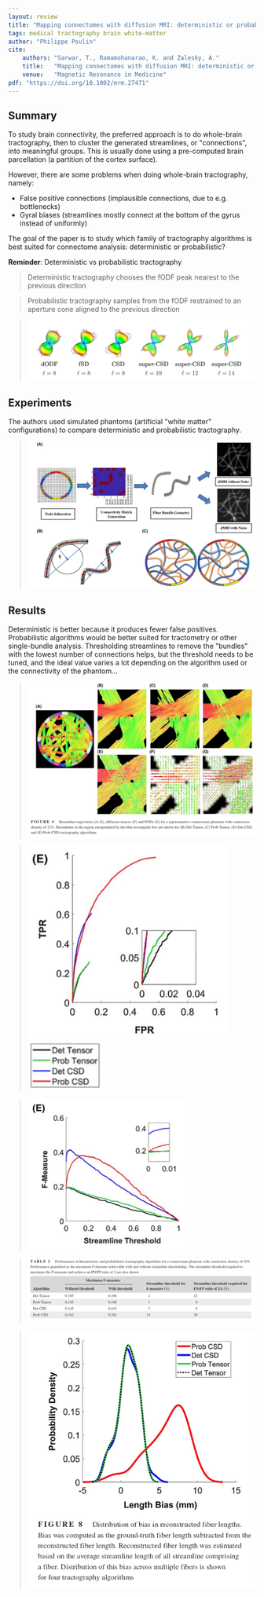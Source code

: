 ```yaml
---
layout: review
title: "Mapping connectomes with diffusion MRI: deterministic or probabilistic tractography?"
tags: medical tractography brain white-matter
author: "Philippe Poulin"
cite:
    authors: "Sarwar, T., Ramamohanarao, K. and Zalesky, A."
    title:   "Mapping connectomes with diffusion MRI: deterministic or probabilistic tractography?"
    venue:   "Magnetic Resonance in Medicine"
pdf: "https://doi.org/10.1002/mrm.27471"
---
```


## Summary

To study brain connectivity, the preferred approach is to do whole-brain tractography, then to cluster the generated streamlines, or "connections", into meaningful groups. This is usually done using a pre-computed brain parcellation (a partition of the cortex surface).

However, there are some problems when doing whole-brain tractography, namely: 
- False positive connections (implausible connections, due to e.g. bottlenecks)
- Gyral biases (streamlines mostly connect at the bottom of the gyrus instead of uniformly)


The goal of the paper is to study which family of tractography algorithms is best suited for connectome analysis: deterministic or probabilistic?

**Reminder**: Deterministic vs probabilistic tractography
> Deterministic tractography chooses the fODF peak nearest to the previous direction

> Probabilistic tractography samples from the fODF restrained to an aperture cone aligned to the previous direction

> ![](/article/images/dmri-connectivity/odfs.png)


## Experiments

The authors used simulated phantoms (artificial "white matter" configurations) to compare deterministic and probabilistic tractography.

> ![](/article/images/dmri-connectivity/figure1.png)

## Results

Deterministic is better because it produces fewer false positives. Probabilistic algorithms would be better suited for tractometry or other single-bundle analysis.
Thresholding streamlines to remove the "bundles" with the lowest number of connections helps, but the threshold needs to be tuned, and the ideal value varies a lot depending on the algorithm used or the connectivity of the phantom...

> ![](/article/images/dmri-connectivity/figure4.png)


> ![](/article/images/dmri-connectivity/figure5.png)
> ![](/article/images/dmri-connectivity/figure5-6-legend.png)

> ![](/article/images/dmri-connectivity/figure6.png)


> ![](/article/images/dmri-connectivity/table2.png)

> ![](/article/images/dmri-connectivity/figure8.png)